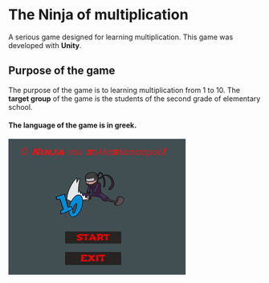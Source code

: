 # The Ninja of multiplication
A serious game designed for learning multiplication. This game was developed with **Unity**.

## Purpose of the game
The purpose of the game is to learning multiplication from 1 to 10. The **target group** of the game is the students of the second grade of elementary school.

#### The language of the game is in greek.

![Start Screen](https://github.com/VagVent/The-Ninja-of-multiplication/blob/add-unity-project/Assets/Sprites/startscreen.png)

